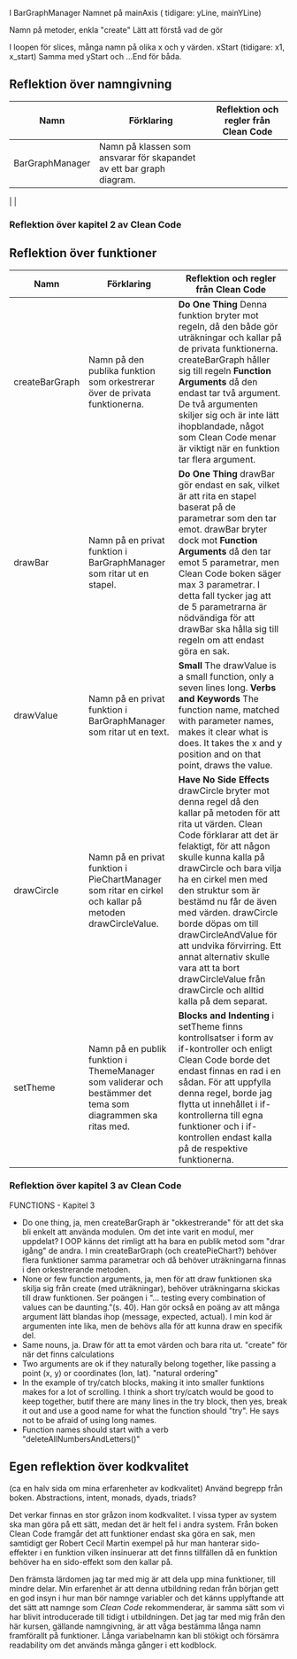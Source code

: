 I BarGraphManager
Namnet på mainAxis ( tidigare: yLine, mainYLine)

Namn på metoder, enkla "create"
Lätt att förstå vad de gör

I loopen för slices, många namn på olika x och y värden. 
xStart (tidigare: x1, x_start)
Samma med yStart och ...End för båda.

## Reflektion över namngivning

| Namn          | Förklaring         | Reflektion och regler från Clean Code  |
|---------------|--------------------|----------------------------------------|
| BarGraphManager | Namn på klassen som ansvarar för skapandet av ett bar graph diagram. | 
|
|

### Reflektion över kapitel 2 av Clean Code


## Reflektion över funktioner

| Namn          | Förklaring         | Reflektion och regler från Clean Code  |
|---------------|--------------------|----------------------------------------|
| createBarGraph | Namn på den publika funktion som orkestrerar över de privata funktionerna. | **Do One Thing** Denna funktion bryter mot regeln, då den både gör uträkningar och kallar på de privata funktionerna. createBarGraph håller sig till regeln **Function Arguments** då den endast tar två argument. De två argumenten skiljer sig och är inte lätt ihopblandade, något som Clean Code menar är viktigt när en funktion tar flera argument. |
| drawBar | Namn på en privat funktion i BarGraphManager som ritar ut en stapel. | **Do One Thing** drawBar gör endast en sak, vilket är att rita en stapel baserat på de parametrar som den tar emot. drawBar bryter dock mot **Function Arguments** då den tar emot 5 parametrar, men Clean Code boken säger max 3 parametrar. I detta fall tycker jag att de 5 parametrarna är nödvändiga för att drawBar ska hålla sig till regeln om att endast göra en sak. |
| drawValue | Namn på en privat funktion i BarGraphManager som ritar ut en text. | **Small** The drawValue is a small function, only a seven lines long. **Verbs and Keywords** The function name, matched with parameter names, makes it clear what is does. It takes the x and y position and on that point, draws the value. |
| drawCircle | Namn på en privat funktion i PieChartManager som ritar en cirkel och kallar på metoden drawCircleValue. | **Have No Side Effects** drawCircle bryter mot denna regel då den kallar på metoden för att rita ut värden. Clean Code förklarar att det är felaktigt, för att någon skulle kunna kalla på drawCircle och bara vilja ha en cirkel men med den struktur som är bestämd nu får de även med värden. drawCircle borde döpas om till drawCircleAndValue för att undvika förvirring. Ett annat alternativ skulle vara att ta bort drawCircleValue från drawCircle och alltid kalla på dem separat. |
| setTheme | Namn på en publik funktion i ThemeManager som validerar och bestämmer det tema som diagrammen ska ritas med. | **Blocks and Indenting** i setTheme finns kontrollsatser i form av if-kontroller och enligt Clean Code borde det endast finnas en rad i en sådan. För att uppfylla denna regel, borde jag flytta ut innehållet i if-kontrollerna till egna funktioner och i if-kontrollen endast kalla på de respektive funktionerna. |

### Reflektion över kapitel 3 av Clean Code

FUNCTIONS - Kapitel 3

- Do one thing, ja, men createBarGraph är "okkestrerande" för att det ska bli enkelt att använda modulen. Om det inte varit en modul, mer uppdelat? I OOP känns det rimligt att ha bara en publik metod som "drar igång" de andra. I min createBarGraph (och createPieChart?) behöver flera funktioner samma parametrar och då behöver uträkningarna finnas i den orkestrerande metoden.
- None or few function arguments, ja, men för att draw funktionen ska skilja sig från create (med uträkningar), behöver uträkningarna skickas till draw funktionen. Ser poängen i "... testing every combination of values can be daunting."(s. 40). Han gör också en poäng av att många argument lätt blandas ihop (message, expected, actual). I min kod är argumenten inte lika, men de behövs alla för att kunna draw en specifik del.
- Same nouns, ja. Draw för att ta emot värden och bara rita ut. "create" för när det finns calculations
- Two arguments are ok if they naturally belong together, like passing a point (x, y) or coordinates (lon, lat). "natural ordering" 
- In the example of try/catch blocks, making it into smaller funktions makes for a lot of scrolling. I think a short try/catch would be good to keep together, butif there are many lines in the try block, then yes, break it out and use a good name for what the function should "try". He says not to be afraid of using long names.
- Function names should start with a verb "deleteAllNumbersAndLetters()"



## Egen reflektion över kodkvalitet
(ca en halv sida om mina erfarenheter av kodkvalitet)
Använd begrepp från boken.
Abstractions, intent, monads, dyads, triads?



Det verkar finnas en stor gråzon inom kodkvalitet. I vissa typer av system ska man göra på ett sätt, medan det är helt fel i andra system. Från boken Clean Code framgår det att funktioner endast ska göra en sak, men samtidigt ger Robert Cecil Martin exempel på hur man hanterar sido-effekter i en funktion vilken insinuerar att det finns tillfällen då en funktion behöver ha en sido-effekt som den kallar på. 

Den främsta lärdomen jag tar med mig är att dela upp mina funktioner, till mindre delar. Min erfarenhet är att denna utbildning redan från början gett en god insyn i hur man bör namnge variabler och det känns upplyftande att det sätt att namnge som *Clean Code* rekommenderar, är samma sätt som vi har blivit introducerade till tidigt i utbildningen. Det jag tar med mig från den här kursen, gällande namngivning, är att våga bestämma långa namn framförallt på funktioner. Långa variabelnamn kan bli stökigt och försämra readability om det används många gånger i ett kodblock.




